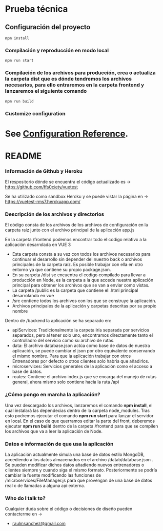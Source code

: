 # Prueba técnica

## Configuración del proyecto
```
npm install
```

### Compilación y reproducción en modo local
```
npm run start
```

### Compilación de los archivos para producción, crea o actualiza la carpeta dist que es dónde tendremos los archivos necesarios, para ello entraremos en la carpeta frontend y lanzaremos el siguiente comando
```
npm run build
```



### Customize configuration
See [Configuration Reference](https://cli.vuejs.org/config/).
=======
# README #

### Información de Github y Heroku ###

El respositorio dónde se encuentra el código actualizado es -> https://github.com/ffs0ciety/vuetest

Se ha utilizado como sandbox Heroku y se puede vistar la página en -> https://vuetest-rms7.herokuapp.com/

### Descripción de los archivos y directorios ###

El código consta de los archivos de los archivos de configuración en la carpeta raiz junto con el archivo principal de la aplicación app.js

En la carpeta /frontend podemos encontrar todo el codigo relativo a la aplicación desarrolada en VUE 3
 - Esta carpeta consta a su vez con todos los archivos necesarios para continuar el desarrollo sin depender del nuestro back o archivos principales de la carpeta raíz. Es posible trabajar con ella en otro entorno ya que contiene su propio package.json.
 - En su carpeta /dist se encuentra el codigo compilado para llevar a producción en Node, es la carpeta a la que accede nuestra aplicación principal para obtener los archivos que se van a enviar como vistas.
 - La carpeta /public es la carpeta que contiene el .html principal desarrolando en vue
 - /src contiene todos los archivos con los que se construye la aplicación.
  - Archivos principales de la aplicación y carpetas descritas por su propio nombre

Dentro de /backend la aplicación se ha separado en:
 - apiServices: Tradicionalmente la carpeta iría separada por servicios separados, pero al tener solo uno, encontramos directamente tanto el controlladro del servicio como su archivo de rutas.
 - data: El archivo database.json actúa como base de datos de nuestra aplicación, se puede cambiar el json por otro equivalente conservando el mismo nombre. Para que la aplicación trabajar con otros Entrenadores por defecto o otros clientes solo habría que añadirlos.
 - microservices: Servicios generales de la aplicación como el acceso a base de datos.
 - routes: Contiene el archivo index.js que se encarga del manejo de rutas general, ahora mismo solo contiene hacia la ruta /api


### ¿Cómo pongo en marcha la aplicación? ###

Una vez descargado los archivos, lanzaremos el comando **npm install**, el cual instalará las dependecias dentro de la carpeta node_modules. Tras esto podremos ejecutar el comando **npm run start** para lanzar el servidor en local. En el caso de que querramos editar la parte del front, deberemos ejecutar **npm run build** dentro de la carpeta /frontend para que se compilen los archivos que va a leer la aplicación de Node.

### Datos e información de que usa la aplicación ###

La aplicación actualmente simula una base de datos estilo MongoDB, accediendo a los datos almacenados en el archivo /datab/database.json . Se pueden modificar dichos datos añadiendo nuevos entrenadores o clientes siempre y cuando siga el mismo formato. Posteriormente se podría cambiar la fuente modificando las funciones de /microservices/FileManager.js para que provengan de una base de datos real o de llamadas a alguna api externa.

### Who do I talk to? ###
Cualquier duda sobre el código o decisiones de diseño pueden contacterme en ->
* raulmsanchez@gmail.com
>>>>>>> 

